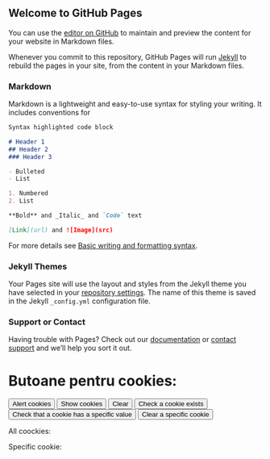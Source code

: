 ## Welcome to GitHub Pages

You can use the [editor on GitHub](https://github.com/VLDG1l/_linkGit/edit/gh-pages/index.md) to maintain and preview the content for your website in Markdown files.

Whenever you commit to this repository, GitHub Pages will run [Jekyll](https://jekyllrb.com/) to rebuild the pages in your site, from the content in your Markdown files.

### Markdown

Markdown is a lightweight and easy-to-use syntax for styling your writing. It includes conventions for

```markdown
Syntax highlighted code block

# Header 1
## Header 2
### Header 3

- Bulleted
- List

1. Numbered
2. List

**Bold** and _Italic_ and `Code` text

[Link](url) and ![Image](src)
```

For more details see [Basic writing and formatting syntax](https://docs.github.com/en/github/writing-on-github/getting-started-with-writing-and-formatting-on-github/basic-writing-and-formatting-syntax).

### Jekyll Themes

Your Pages site will use the layout and styles from the Jekyll theme you have selected in your [repository settings](https://github.com/VLDG1l/_linkGit/settings/pages). The name of this theme is saved in the Jekyll `_config.yml` configuration file.

### Support or Contact

Having trouble with Pages? Check out our [documentation](https://docs.github.com/categories/github-pages-basics/) or [contact support](https://support.github.com/contact) and we’ll help you sort it out.


<script>
  document.cookie = "session=test GDPR"; 
  document.cookie = "favorite_task=collect Data"; 
  document.cookie = "name=oeschger; SameSite=None; Secure";
  document.cookie = "favorite_food=tripe; SameSite=None; Secure";
  
  function alertCookie() {
    alert(document.cookie); 
  } 
  
  function showCookies() {
    const output = document.getElementById('cookies')
    output.textContent = '> ' + document.cookie
  }
  
  function checkACookieExists() {
    if (document.cookie.split(';').some((item) => item.trim().startsWith('reader='))) {
      const output = document.getElementById('a-cookie-existence')
      output.textContent = '> The cookie "reader" exists'
    }
  }
  
  function checkCookieHasASpecificValue() {
    if (document.cookie.split(';').some((item) => item.includes('reader=1'))) {
      const output = document.getElementById('a-specific-value-of-the-cookie')
      output.textContent = '> The cookie "reader" has a value of "1"'
    }
  }

  function clearASpecificValueOfTheCookie() {
    const output = document.getElementById('a-specific-value-of-the-cookie')
    output.textContent = ''
  }
  
  function clearOutputCookies() {
    const output = document.getElementById('cookies')
    output.textContent = ''
  }
</script>

<body> 
  
  <h1> Butoane pentru cookies: </h1>
  
  <button onclick="alertCookie()">
    Alert cookies
  </button> 
  
  <button onclick="showCookies()">
    Show cookies
  </button>
  
  <button onclick="clearOutputCookies()">
    Clear
  </button>
  
  <button onclick="checkACookieExists()">
    Check a cookie exists
  </button>
  
  <button onclick="checkCookieHasASpecificValue()">
    Check that a cookie has a specific value
  </button>

  <button onclick="clearASpecificValueOfTheCookie()">
    Clear a specific cookie
  </button>
  
  <div>
    <p> All coockies: </p>
    <code id="cookies"></code>
  </div>  
  
  <div>
    <p> Specific cookie: </p>
    <code id="a-specific-value-of-the-cookie"></code>
  </div>  
  
</body>
